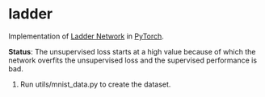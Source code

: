 # ladder

Implementation of [Ladder Network](https://arxiv.org/abs/1507.02672) in [PyTorch](http://pytorch.org/). 

**Status**: The unsupervised loss starts at a high value because of which the network overfits the unsupervised loss and the supervised performance is bad.

1. Run utils/mnist_data.py to create the dataset.

